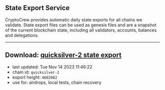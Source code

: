 ## State Export Service
CryptoCrew provides automatic daily state exports for all chains we validate. State export files can be used as genesis files and are a snapshot of the current blockchain state, including all validators, accounts, balances and delegations.

---
**Download: [quicksilver-2 state export](https://dl.ccvalidators.com/SERVICE/quicksilver/quicksilver-2_export_4602082.json)**
---

- last updated: Tue Nov 14 2023 11:46:22
- chain id: `quicksilver-2`
- export height: `4602082`
- use for: airdrops, local tests, chain recovery
